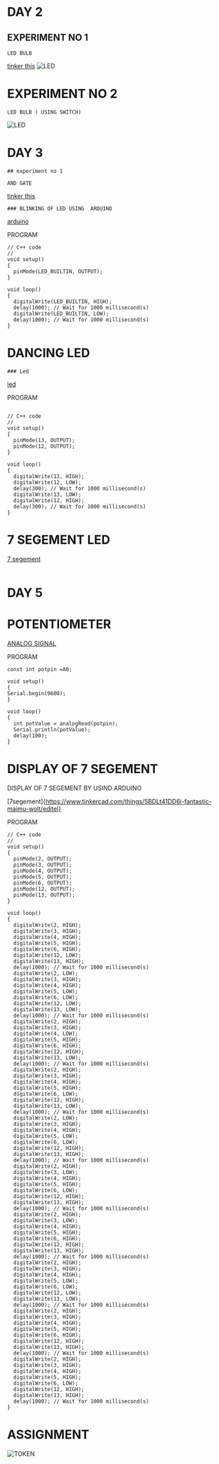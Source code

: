 # DAY 2
## EXPERIMENT NO 1
```
LED BULB
```
[tinker this](https://www.tinkercad.com/things/erXxVnNZ8T6-bodacious-uusam/editel)
![LED](https://github.com/DevanaKD/10-DAYS-INTERNSHIP/blob/main/img/day2exp1.png)

# EXPERIMENT NO 2
```
LED BULB ( USING SWITCH)
```
![LED](https://github.com/DevanaKD/10-DAYS-INTERNSHIP/blob/main/img/day2expt2.png)


# DAY 3
```
## experiment no 1

AND GATE
```

[tinker this](https://www.tinkercad.com/things/hzxRUv2JRk9-fantastic-bombul)
```
### BLINKING OF LED USING  ARDUINO
```

[arduino](https://www.tinkercad.com/things/3tXXgDRUF0m-mighty-hango-densor/editel?tenant=circuits)

PROGRAM

```
// C++ code
//
void setup()
{
  pinMode(LED_BUILTIN, OUTPUT);
}

void loop()
{
  digitalWrite(LED_BUILTIN, HIGH);
  delay(1000); // Wait for 1000 millisecond(s)
  digitalWrite(LED_BUILTIN, LOW);
  delay(1000); // Wait for 1000 millisecond(s)
}
```
# DANCING LED
```
### Led
```
[led](https://www.tinkercad.com/things/3tXXgDRUF0m-mighty-hango-densor/editel)

PROGRAM

```

// C++ code
//
void setup()
{
  pinMode(13, OUTPUT);
  pinMode(12, OUTPUT);
}

void loop()
{
  digitalWrite(13, HIGH);
  digitalWrite(12, LOW);
  delay(300); // Wait for 1000 millisecond(s)
  digitalWrite(13, LOW);
  digitalWrite(12, HIGH);
  delay(300); // Wait for 1000 millisecond(s)
}
```
# 7 SEGEMENT LED

[7 segement](https://www.tinkercad.com/things/4tx06v0p1Wu-powerful-amur/editel)
```
```
# DAY 5

# POTENTIOMETER 
[ANALOG SIGNAL](https://www.tinkercad.com/things/aCe0HZnyCx7-magnificent-amberis-blad/editel?tenant=circuits)


PROGRAM
```
const int potpin =A0;

void setup()
{
Serial.begin(9600);
}

void loop()
{
  int potValue = analogRead(potpin);
  Serial.println(potValue);
  delay(100);
}
```
# DISPLAY OF 7 SEGEMENT 

DISPLAY OF 7 SEGEMENT BY USIND ARDUINO
 
[7segement]{https://www.tinkercad.com/things/5BDLt41DD6i-fantastic-maimu-wolt/editel}

PROGRAM

```
// C++ code
//
void setup()
{
  pinMode(2, OUTPUT);
  pinMode(3, OUTPUT);
  pinMode(4, OUTPUT);
  pinMode(5, OUTPUT);
  pinMode(6, OUTPUT);
  pinMode(12, OUTPUT);
  pinMode(13, OUTPUT);
}

void loop()
{
  digitalWrite(2, HIGH);
  digitalWrite(3, HIGH);
  digitalWrite(4, HIGH);
  digitalWrite(5, HIGH);
  digitalWrite(6, HIGH);
  digitalWrite(12, LOW);
  digitalWrite(13, HIGH);
  delay(1000); // Wait for 1000 millisecond(s)
  digitalWrite(2, LOW);
  digitalWrite(3, HIGH);
  digitalWrite(4, HIGH);
  digitalWrite(5, LOW);
  digitalWrite(6, LOW);
  digitalWrite(12, LOW);
  digitalWrite(13, LOW);
  delay(1000); // Wait for 1000 millisecond(s)
  digitalWrite(2, HIGH);
  digitalWrite(3, HIGH);
  digitalWrite(4, LOW);
  digitalWrite(5, HIGH);
  digitalWrite(6, HIGH);
  digitalWrite(12, HIGH);
  digitalWrite(13, LOW);
  delay(1000); // Wait for 1000 millisecond(s)
  digitalWrite(2, HIGH);
  digitalWrite(3, HIGH);
  digitalWrite(4, HIGH);
  digitalWrite(5, HIGH);
  digitalWrite(6, LOW);
  digitalWrite(12, HIGH);
  digitalWrite(13, LOW);
  delay(1000); // Wait for 1000 millisecond(s)
  digitalWrite(2, LOW);
  digitalWrite(3, HIGH);
  digitalWrite(4, HIGH);
  digitalWrite(5, LOW);
  digitalWrite(6, LOW);
  digitalWrite(12, HIGH);
  digitalWrite(13, HIGH);
  delay(1000); // Wait for 1000 millisecond(s)
  digitalWrite(2, HIGH);
  digitalWrite(3, LOW);
  digitalWrite(4, HIGH);
  digitalWrite(5, HIGH);
  digitalWrite(6, LOW);
  digitalWrite(12, HIGH);
  digitalWrite(13, HIGH);
  delay(1000); // Wait for 1000 millisecond(s)
  digitalWrite(2, HIGH);
  digitalWrite(3, LOW);
  digitalWrite(4, HIGH);
  digitalWrite(5, HIGH);
  digitalWrite(6, HIGH);
  digitalWrite(12, HIGH);
  digitalWrite(13, HIGH);
  delay(1000); // Wait for 1000 millisecond(s)
  digitalWrite(2, HIGH);
  digitalWrite(3, HIGH);
  digitalWrite(4, HIGH);
  digitalWrite(5, LOW);
  digitalWrite(6, LOW);
  digitalWrite(12, LOW);
  digitalWrite(13, LOW);
  delay(1000); // Wait for 1000 millisecond(s)
  digitalWrite(2, HIGH);
  digitalWrite(3, HIGH);
  digitalWrite(4, HIGH);
  digitalWrite(5, HIGH);
  digitalWrite(6, HIGH);
  digitalWrite(12, HIGH);
  digitalWrite(13, HIGH);
  delay(1000); // Wait for 1000 millisecond(s)
  digitalWrite(2, HIGH);
  digitalWrite(3, HIGH);
  digitalWrite(4, HIGH);
  digitalWrite(5, HIGH);
  digitalWrite(6, LOW);
  digitalWrite(12, HIGH);
  digitalWrite(13, HIGH);
  delay(1000); // Wait for 1000 millisecond(s)
}
```
# ASSIGNMENT
![TOKEN](https://github.com/DevanaKD/10-DAYS-INTERNSHIP/blob/main/img/TOKEN.png)







